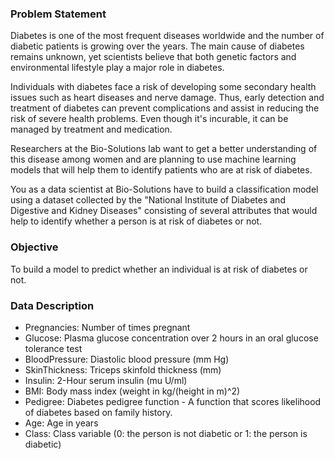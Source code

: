 ### Problem Statement
Diabetes is one of the most frequent diseases worldwide and the number of diabetic patients is growing over the years. The main cause of diabetes remains unknown, yet scientists believe that both genetic factors and environmental lifestyle play a major role in diabetes.

Individuals with diabetes face a risk of developing some secondary health issues such as heart diseases and nerve damage. Thus, early detection and treatment of diabetes can prevent complications and assist in reducing the risk of severe health problems.
Even though it's incurable, it can be managed by treatment and medication.

Researchers at the Bio-Solutions lab want to get a better understanding of this disease among women and are planning to use machine learning models that will help them to identify patients who are at risk of diabetes.

You as a data scientist at Bio-Solutions have to build a classification model using a dataset collected by the "National Institute of Diabetes and Digestive and Kidney Diseases" consisting of several attributes that would help to identify whether a person is at risk of diabetes or not.

### Objective
To build a model to predict whether an individual is at risk of diabetes or not.

### Data Description
* Pregnancies: Number of times pregnant
* Glucose: Plasma glucose concentration over 2 hours in an oral glucose tolerance test
* BloodPressure: Diastolic blood pressure (mm Hg)
* SkinThickness: Triceps skinfold thickness (mm)
* Insulin: 2-Hour serum insulin (mu U/ml)
* BMI: Body mass index (weight in kg/(height in m)^2)
* Pedigree: Diabetes pedigree function - A function that scores likelihood of diabetes based on family history.
* Age: Age in years
* Class: Class variable (0: the person is not diabetic or 1: the person is diabetic)
